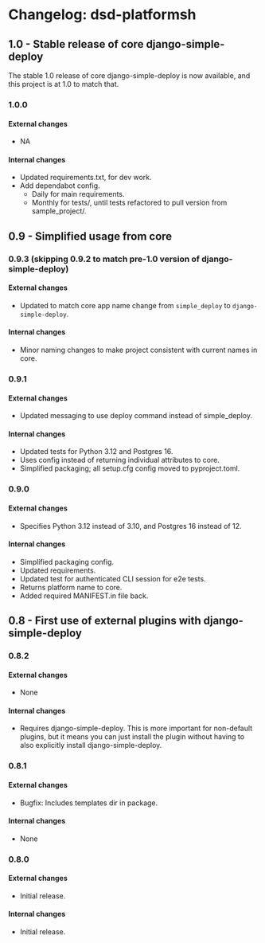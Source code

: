 Changelog: dsd-platformsh
===

1.0 - Stable release of core django-simple-deploy
---

The stable 1.0 release of core django-simple-deploy is now available, and this project is at 1.0 to match that.

### 1.0.0

#### External changes

- NA

#### Internal changes

- Updated requirements.txt, for dev work.
- Add dependabot config.
  - Daily for main requirements.
  - Monthly for tests/, until tests refactored to pull version from sample_project/.

0.9 - Simplified usage from core
---

### 0.9.3 (skipping 0.9.2 to match pre-1.0 version of django-simple-deploy)

#### External changes

- Updated to match core app name change from `simple_deploy` to `django-simple-deploy`.

#### Internal changes

- Minor naming changes to make project consistent with current names in core.

### 0.9.1

#### External changes

- Updated messaging to use deploy command instead of simple_deploy.

#### Internal changes

- Updated tests for Python 3.12 and Postgres 16.
- Uses config instead of returning individual attributes to core.
- Simplified packaging; all setup.cfg config moved to pyproject.toml.

### 0.9.0

#### External changes

- Specifies Python 3.12 instead of 3.10, and Postgres 16 instead of 12.

#### Internal changes

- Simplified packaging config.
- Updated requirements.
- Updated test for authenticated CLI session for e2e tests.
- Returns platform name to core.
- Added required MANIFEST.in file back.

0.8 - First use of external plugins with django-simple-deploy
---

### 0.8.2

#### External changes

- None

#### Internal changes

- Requires django-simple-deploy. This is more important for non-default plugins, but it means you can just install the plugin without having to also explicitly install django-simple-deploy.

### 0.8.1

#### External changes

- Bugfix: Includes templates dir in package.

#### Internal changes

- None

### 0.8.0

#### External changes

- Initial release.

#### Internal changes

- Initial release.